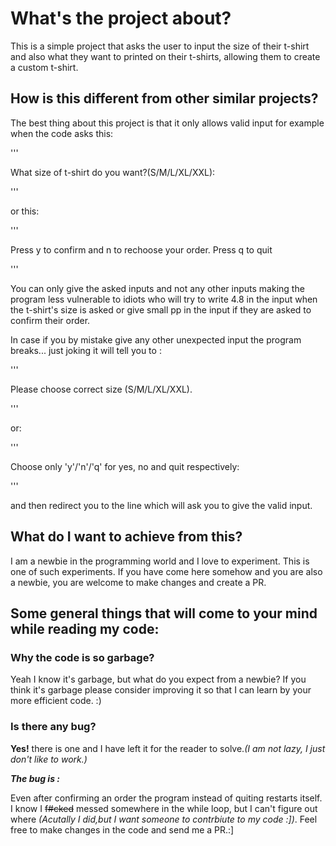 # What's the project about?

This is a simple project that asks the user to input the size of their t-shirt and also what they want to printed on their t-shirts, allowing them to create a custom t-shirt.

## How is this different from other similar projects?

The best thing about this project is that it only allows valid input for example when the code asks this:

'''

What size of t-shirt do you want?(S/M/L/XL/XXL): 

'''

or this:

'''

Press y to confirm and n to rechoose your order. Press q to quit

'''

You can only give the asked inputs and not any other inputs making the program less vulnerable to idiots who will try to write 4.8 in the input when the t-shirt's size is asked or give small pp in the input if they are asked to confirm their order.

In case if you by mistake give any other unexpected input the program breaks... just joking it will tell you to :

'''

Please choose correct size (S/M/L/XL/XXL).

'''

or:

'''

Choose only 'y'/'n'/'q' for yes, no and quit respectively: 

'''

and then redirect you to the line which will ask you to give the valid input.

## What do I want to achieve from this?

I am a newbie in the programming world and I love to experiment. This is one of such experiments. If you have come here somehow and you are also a newbie, you are welcome to make changes and create a PR.

## Some general things that will come to your mind while reading my code:

### Why the code is so garbage?

Yeah I know it's garbage, but what do you expect from a newbie? If you think it's garbage please consider improving it so that I can learn by your more efficient code. :)

### Is there any bug?

**Yes!** there is one and I have left it for the reader to solve.*(I am not lazy, I just don't like to work.)*

***The bug is :***

Even after confirming an order the program instead of quiting restarts itself. I know I ~~f#cked~~ messed somewhere in the while loop, but I can't figure out where *(Acutally I did,but I want someone to contrbiute to my code :])*. Feel free to make changes in the code and send me a PR.:]
